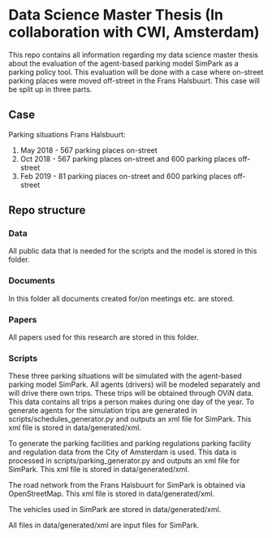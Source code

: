 # Data Science Master Thesis (In collaboration with CWI, Amsterdam)
This repo contains all information regarding my data science master thesis about the evaluation of the agent-based parking model SimPark as a parking policy tool. This evaluation will be done with a case where on-street parking places were moved off-street in the Frans Halsbuurt. This case will be split up in three parts.

## Case
Parking situations Frans Halsbuurt:
1. May 2018 - 567 parking places on-street
2. Oct 2018 - 567 parking places on-street and 600 parking places off-street
3. Feb 2019 - 81 parking places on-street and 600 parking places off-street

## Repo structure
### Data
All public data that is needed for the scripts and the model is stored in this folder.

### Documents
In this folder all documents created for/on meetings etc. are stored.

### Papers
All papers used for this research are stored in this folder.

### Scripts
These three parking situations will be simulated with the agent-based parking model SimPark. All agents (drivers) will be modeled separately and will drive there own trips. These trips will be obtained through OViN data. This data contains all trips a person makes during one day of the year.  To generate agents for the simulation trips are generated in scripts/schedules_generator.py and outputs an xml file for SimPark. This xml file is stored in data/generated/xml.

To generate the parking facilities and parking regulations parking facility and regulation data from the City of Amsterdam is used. This data is processed in scripts/parking_generator.py and outputs an xml file for SimPark. This xml file is stored in data/generated/xml.

The road network from the Frans Halsbuurt for SimPark is obtained via OpenStreetMap. This xml file is stored in data/generated/xml.

The vehicles used in SimPark are stored in data/generated/xml.

All files in data/generated/xml are input files for SimPark.




